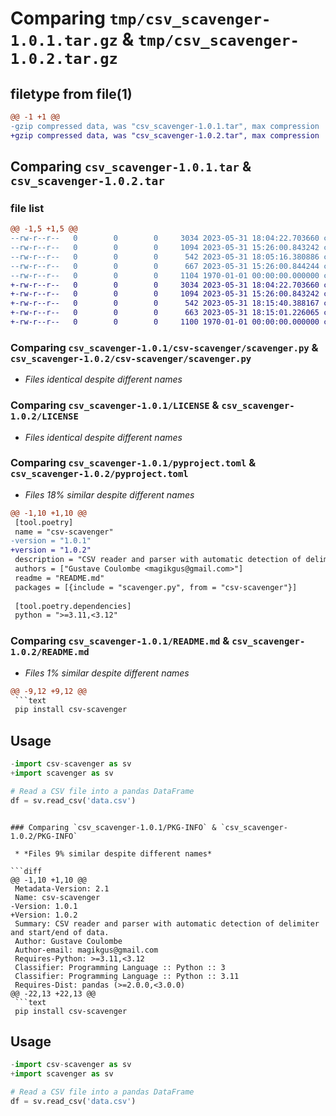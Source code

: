 # Comparing `tmp/csv_scavenger-1.0.1.tar.gz` & `tmp/csv_scavenger-1.0.2.tar.gz`

## filetype from file(1)

```diff
@@ -1 +1 @@
-gzip compressed data, was "csv_scavenger-1.0.1.tar", max compression
+gzip compressed data, was "csv_scavenger-1.0.2.tar", max compression
```

## Comparing `csv_scavenger-1.0.1.tar` & `csv_scavenger-1.0.2.tar`

### file list

```diff
@@ -1,5 +1,5 @@
--rw-r--r--   0        0        0     3034 2023-05-31 18:04:22.703660 csv_scavenger-1.0.1/csv-scavenger/scavenger.py
--rw-r--r--   0        0        0     1094 2023-05-31 15:26:00.843242 csv_scavenger-1.0.1/LICENSE
--rw-r--r--   0        0        0      542 2023-05-31 18:05:16.380886 csv_scavenger-1.0.1/pyproject.toml
--rw-r--r--   0        0        0      667 2023-05-31 15:26:00.844244 csv_scavenger-1.0.1/README.md
--rw-r--r--   0        0        0     1104 1970-01-01 00:00:00.000000 csv_scavenger-1.0.1/PKG-INFO
+-rw-r--r--   0        0        0     3034 2023-05-31 18:04:22.703660 csv_scavenger-1.0.2/csv-scavenger/scavenger.py
+-rw-r--r--   0        0        0     1094 2023-05-31 15:26:00.843242 csv_scavenger-1.0.2/LICENSE
+-rw-r--r--   0        0        0      542 2023-05-31 18:15:40.388167 csv_scavenger-1.0.2/pyproject.toml
+-rw-r--r--   0        0        0      663 2023-05-31 18:15:01.226065 csv_scavenger-1.0.2/README.md
+-rw-r--r--   0        0        0     1100 1970-01-01 00:00:00.000000 csv_scavenger-1.0.2/PKG-INFO
```

### Comparing `csv_scavenger-1.0.1/csv-scavenger/scavenger.py` & `csv_scavenger-1.0.2/csv-scavenger/scavenger.py`

 * *Files identical despite different names*

### Comparing `csv_scavenger-1.0.1/LICENSE` & `csv_scavenger-1.0.2/LICENSE`

 * *Files identical despite different names*

### Comparing `csv_scavenger-1.0.1/pyproject.toml` & `csv_scavenger-1.0.2/pyproject.toml`

 * *Files 18% similar despite different names*

```diff
@@ -1,10 +1,10 @@
 [tool.poetry]
 name = "csv-scavenger"
-version = "1.0.1"
+version = "1.0.2"
 description = "CSV reader and parser with automatic detection of delimiter and start/end of data."
 authors = ["Gustave Coulombe <magikgus@gmail.com>"]
 readme = "README.md"
 packages = [{include = "scavenger.py", from = "csv-scavenger"}]
 
 [tool.poetry.dependencies]
 python = ">=3.11,<3.12"
```

### Comparing `csv_scavenger-1.0.1/README.md` & `csv_scavenger-1.0.2/README.md`

 * *Files 1% similar despite different names*

```diff
@@ -9,12 +9,12 @@
 ```text
 pip install csv-scavenger
 ```
 
 ## Usage
 
 ```python
-import csv-scavenger as sv
+import scavenger as sv
 
 # Read a CSV file into a pandas DataFrame
 df = sv.read_csv('data.csv')
 ```
```

### Comparing `csv_scavenger-1.0.1/PKG-INFO` & `csv_scavenger-1.0.2/PKG-INFO`

 * *Files 9% similar despite different names*

```diff
@@ -1,10 +1,10 @@
 Metadata-Version: 2.1
 Name: csv-scavenger
-Version: 1.0.1
+Version: 1.0.2
 Summary: CSV reader and parser with automatic detection of delimiter and start/end of data.
 Author: Gustave Coulombe
 Author-email: magikgus@gmail.com
 Requires-Python: >=3.11,<3.12
 Classifier: Programming Language :: Python :: 3
 Classifier: Programming Language :: Python :: 3.11
 Requires-Dist: pandas (>=2.0.0,<3.0.0)
@@ -22,13 +22,13 @@
 ```text
 pip install csv-scavenger
 ```
 
 ## Usage
 
 ```python
-import csv-scavenger as sv
+import scavenger as sv
 
 # Read a CSV file into a pandas DataFrame
 df = sv.read_csv('data.csv')
 ```
```

